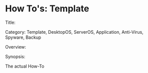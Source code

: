 # How To's: Template

Title:

Category: Template, DesktopOS, ServerOS, Application, Anti-Virus, Spyware, Backup

Overview:

Synopsis:

The actual How-To

